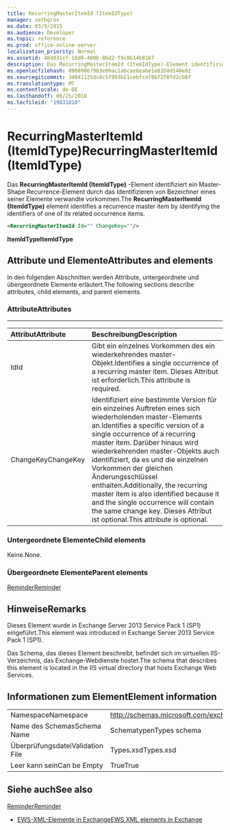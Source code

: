 ```yaml
---
title: RecurringMasterItemId (ItemIdType)
manager: sethgros
ms.date: 03/9/2015
ms.audience: Developer
ms.topic: reference
ms.prod: office-online-server
localization_priority: Normal
ms.assetid: 48d831cf-10d8-480b-86d2-f9c0b14b8167
description: Das RecurringMasterItemId (ItemIdType)-Element identifiziert ein Master-Shape Recurrence-Element durch das Identifizieren von Bezeichner eines seiner Elemente verwandte vorkommen.
ms.openlocfilehash: 89089067963e99ac1a6cae6ea6e1e8350d148e82
ms.sourcegitcommit: 34041125dc8c5f993b21cebfc4f8b72f0fd2cb6f
ms.translationtype: MT
ms.contentlocale: de-DE
ms.lasthandoff: 06/25/2018
ms.locfileid: "19831010"
---
```

# <a name="recurringmasteritemid-itemidtype"></a><span data-ttu-id="cc0f4-103">RecurringMasterItemId (ItemIdType)</span><span class="sxs-lookup"><span data-stu-id="cc0f4-103">RecurringMasterItemId (ItemIdType)</span></span>

<span data-ttu-id="cc0f4-104">Das **RecurringMasterItemId (ItemIdType)** -Element identifiziert ein Master-Shape Recurrence-Element durch das Identifizieren von Bezeichner eines seiner Elemente verwandte vorkommen.</span><span class="sxs-lookup"><span data-stu-id="cc0f4-104">The **RecurringMasterItemId (ItemIdType)** element identifies a recurrence master item by identifying the identifiers of one of its related occurrence items.</span></span> 
  
```XML
<RecurringMasterItemId Id="" ChangeKey=""/>
```

 <span data-ttu-id="cc0f4-105">**ItemIdType**</span><span class="sxs-lookup"><span data-stu-id="cc0f4-105">**ItemIdType**</span></span>
## <a name="attributes-and-elements"></a><span data-ttu-id="cc0f4-106">Attribute und Elemente</span><span class="sxs-lookup"><span data-stu-id="cc0f4-106">Attributes and elements</span></span>

<span data-ttu-id="cc0f4-107">In den folgenden Abschnitten werden Attribute, untergeordnete und übergeordnete Elemente erläutert.</span><span class="sxs-lookup"><span data-stu-id="cc0f4-107">The following sections describe attributes, child elements, and parent elements.</span></span>
  
### <a name="attributes"></a><span data-ttu-id="cc0f4-108">Attribute</span><span class="sxs-lookup"><span data-stu-id="cc0f4-108">Attributes</span></span>

****

|<span data-ttu-id="cc0f4-109">**Attribut**</span><span class="sxs-lookup"><span data-stu-id="cc0f4-109">**Attribute**</span></span>|<span data-ttu-id="cc0f4-110">**Beschreibung**</span><span class="sxs-lookup"><span data-stu-id="cc0f4-110">**Description**</span></span>|
|:-----|:-----|
|<span data-ttu-id="cc0f4-111">Id</span><span class="sxs-lookup"><span data-stu-id="cc0f4-111">Id</span></span>  <br/> |<span data-ttu-id="cc0f4-112">Gibt ein einzelnes Vorkommen des ein wiederkehrendes master-Objekt.</span><span class="sxs-lookup"><span data-stu-id="cc0f4-112">Identifies a single occurrence of a recurring master item.</span></span> <span data-ttu-id="cc0f4-113">Dieses Attribut ist erforderlich.</span><span class="sxs-lookup"><span data-stu-id="cc0f4-113">This attribute is required.</span></span>  <br/> |
|<span data-ttu-id="cc0f4-114">ChangeKey</span><span class="sxs-lookup"><span data-stu-id="cc0f4-114">ChangeKey</span></span>  <br/> |<span data-ttu-id="cc0f4-115">Identifiziert eine bestimmte Version für ein einzelnes Auftreten eines sich wiederholenden master-Elements an.</span><span class="sxs-lookup"><span data-stu-id="cc0f4-115">Identifies a specific version of a single occurrence of a recurring master item.</span></span> <span data-ttu-id="cc0f4-116">Darüber hinaus wird wiederkehrenden master-Objekts auch identifiziert, da es und die einzelnen Vorkommen der gleichen Änderungsschlüssel enthalten.</span><span class="sxs-lookup"><span data-stu-id="cc0f4-116">Additionally, the recurring master item is also identified because it and the single occurrence will contain the same change key.</span></span> <span data-ttu-id="cc0f4-117">Dieses Attribut ist optional.</span><span class="sxs-lookup"><span data-stu-id="cc0f4-117">This attribute is optional.</span></span>  <br/> |
   
### <a name="child-elements"></a><span data-ttu-id="cc0f4-118">Untergeordnete Elemente</span><span class="sxs-lookup"><span data-stu-id="cc0f4-118">Child elements</span></span>

<span data-ttu-id="cc0f4-119">Keine.</span><span class="sxs-lookup"><span data-stu-id="cc0f4-119">None.</span></span>
  
### <a name="parent-elements"></a><span data-ttu-id="cc0f4-120">Übergeordnete Elemente</span><span class="sxs-lookup"><span data-stu-id="cc0f4-120">Parent elements</span></span>

[<span data-ttu-id="cc0f4-121">Reminder</span><span class="sxs-lookup"><span data-stu-id="cc0f4-121">Reminder</span></span>](reminder.md)
  
## <a name="remarks"></a><span data-ttu-id="cc0f4-122">Hinweise</span><span class="sxs-lookup"><span data-stu-id="cc0f4-122">Remarks</span></span>

<span data-ttu-id="cc0f4-123">Dieses Element wurde in Exchange Server 2013 Service Pack 1 (SP1) eingeführt.</span><span class="sxs-lookup"><span data-stu-id="cc0f4-123">This element was introduced in Exchange Server 2013 Service Pack 1 (SP1).</span></span>
  
<span data-ttu-id="cc0f4-124">Das Schema, das dieses Element beschreibt, befindet sich im virtuellen IIS-Verzeichnis, das Exchange-Webdienste hostet.</span><span class="sxs-lookup"><span data-stu-id="cc0f4-124">The schema that describes this element is located in the IIS virtual directory that hosts Exchange Web Services.</span></span>
  
## <a name="element-information"></a><span data-ttu-id="cc0f4-125">Informationen zum Element</span><span class="sxs-lookup"><span data-stu-id="cc0f4-125">Element information</span></span>

|||
|:-----|:-----|
|<span data-ttu-id="cc0f4-126">Namespace</span><span class="sxs-lookup"><span data-stu-id="cc0f4-126">Namespace</span></span>  <br/> |http://schemas.microsoft.com/exchange/services/2006/types  <br/> |
|<span data-ttu-id="cc0f4-127">Name des Schemas</span><span class="sxs-lookup"><span data-stu-id="cc0f4-127">Schema Name</span></span>  <br/> |<span data-ttu-id="cc0f4-128">Schematypen</span><span class="sxs-lookup"><span data-stu-id="cc0f4-128">Types schema</span></span>  <br/> |
|<span data-ttu-id="cc0f4-129">Überprüfungsdatei</span><span class="sxs-lookup"><span data-stu-id="cc0f4-129">Validation File</span></span>  <br/> |<span data-ttu-id="cc0f4-130">Types.xsd</span><span class="sxs-lookup"><span data-stu-id="cc0f4-130">Types.xsd</span></span>  <br/> |
|<span data-ttu-id="cc0f4-131">Leer kann sein</span><span class="sxs-lookup"><span data-stu-id="cc0f4-131">Can be Empty</span></span>  <br/> |<span data-ttu-id="cc0f4-132">True</span><span class="sxs-lookup"><span data-stu-id="cc0f4-132">True</span></span>  <br/> |
   
## <a name="see-also"></a><span data-ttu-id="cc0f4-133">Siehe auch</span><span class="sxs-lookup"><span data-stu-id="cc0f4-133">See also</span></span>



[<span data-ttu-id="cc0f4-134">Reminder</span><span class="sxs-lookup"><span data-stu-id="cc0f4-134">Reminder</span></span>](reminder.md)


- [<span data-ttu-id="cc0f4-135">EWS-XML-Elemente in Exchange</span><span class="sxs-lookup"><span data-stu-id="cc0f4-135">EWS XML elements in Exchange</span></span>](ews-xml-elements-in-exchange.md)

